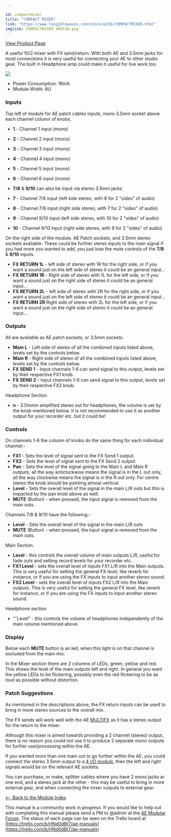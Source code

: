 ```yaml
---

id: compactmixer
title: "COMPACT MIXER"
link: "https://www.tangiblewaves.com/store/p156/COMPACTMIXER.html"
imglink: COMPACTMIXER_VMIX10.png
---
```



[View Product Page](https://www.tangiblewaves.com/store/p156/COMPACTMIXER.html)

A useful 10/2 mixer with FX send/return. With both AE and 3.5mm jacks for most connections it is very useful for connecting your AE to other studio gear. The built in Headphone amp could make it useful for live work too.

[![](/images/th00---COMPACTMIXER_VMIX10.png.jpg)](https://wiki.aemodular.com/uploads/AeManual/COMPACTMIXER/COMPACTMIXER_VMIX10.png "COMPACTMIXER VMIX10")

*   Power Consumption: 18mA
*   Module Width: 8U

### Inputs

Top left of module for AE patch cables inputs, mono 3.5mm socket above each channel column of knobs.

*   **1** - Channel 1 input (mono)
*   **2** - Channel 2 input (mono)
*   **3** - Channel 3 input (mono)
*   **4** - Channel 4 input (mono)
*   **5** - Channel 5 input (mono)
*   **6** - Channel 6 input (mono)
    
*   **7/8** & **9/10** can also be input via stereo 3.5mm jacks
    
*   **7** - Channel 7/8 input (left side stereo, with 8 for 2 "sides" of audio)
*   **8** - Channel 7/8 input (right side stereo, with 7 for 2 "sides" of audio)
*   **9** - Channel 9/10 input (left side stereo, with 10 for 2 "sides" of audio)
*   **10** - Channel 9/10 input (right side stereo, with 9 for 2 "sides" of audio)

On the right side of the module. AE Patch sockets, and 3.5mm stereo sockets available. These could be further stereo inputs to the main signal if you had more you wanted to add, you just lose the mute controls of the **7/8** & **9/10** inputs.

*   **FX RETURN 1L** - left side of stereo with 1R for the right side, or if you want a sound just on the left side of stereo it could be an general input...
*   **FX RETURN 1R** - Right side of stereo with 1L for the left side, or if you want a sound just on the right side of stereo it could be an general input...
*   **FX RETURN 2L** - left side of stereo with 2R for the right side, or if you want a sound just on the left side of stereo it could be an general input...
*   **FX RETURN 2R** Right side of stereo with 2L for the left side, or if you want a sound just on the right side of stereo it could be an general input...

### Outputs

All are available as AE patch sockets, or 3.5mm sockets.

*   **Main L** - Left side of stereo of all the combined inputs listed above, levels set by the controls below.
*   **Main R** - Right side of stereo of all the combined inputs listed above, levels set by the controls below.
*   **FX SEND 1** - Input channels 1-6 can send signal to this output, levels set by their respective FX1 knob.
*   **FX SEND 2** - Input channels 1-6 can send signal to this output, levels set by their respective FX2 knob.

Headphone Section

*   **n** - 3.5mmm amplified stereo out for headphones, the volume is set by the knob mentioned below. It is not recommended to use it as another output for your recorder etc. but it could be!

### Controls

On channels 1-6 the column of knobs do the same thing for each individual channel:-

*   **FX1** - Sets the level of signal sent to the FX Send 1 output.
*   **FX2** - Sets the level of signal sent to the FX Send 2 output.
*   **Pan** - Sets the level of the signal going to the Main L and Main R outputs; all the way anticlockwise means the signal is in the L out only, all the way clockwise means the signal is in the R out only. For centre stereo the knob should be pointing almost vertical.
*   **Level** - Sets the overall level of the signal in the main L/R outs but this is impacted by the pan knob above as well.
*   **MUTE** (Button) - when pressed, the input signal is removed from the main outs.

Channels 7/8 & 9/10 have the following:-

*   **Level** - Sets the overall level of the signal in the main L/R outs
*   **MUTE** (Button) - when pressed, the input signal is removed from the main outs.

Main Section.

*   **Level** - this controls the overall volume of main outputs L/R, useful for fade outs and setting record levels for your recorder etc.
*   **FX1 Level** - sets the overall level of inputs FX1 L/R into the Main outputs. This is very useful for setting the general FX level, like reverb for instance, or if you are using the FX inputs to input another stereo sound.
*   **FX2 Level** - sets the overall level of inputs FX2 L/R into the Main outputs. This is very useful for setting the general FX level, like reverb for instance, or if you are using the FX inputs to input another stereo sound.

Headphone section

*   '''Level" - this controls the volume of headphones independently of the main volume mentioned above.

### Display

Below each **MUTE** button is an led, when this light is on that channel is excluded from the main mix.

In the Mixer section there are 2 columns of LEDs, green, yellow and red. This shows the level of the main outputs left and right. In general you want the yellow LEDs to be flickering, possibly even the red flickering to be as loud as possible without distortion.

### Patch Suggestions

As mentioned in the descriptions above, the FX return inputs can be used to bring in more stereo sources to the overall mix.

The FX sends will work well with the AE [MULTIFX](https://wiki.aemodular.com/pmwiki.php/AeManual/MULTIFX) as it has a stereo output for the return to the mixer.

Although this mixer is aimed towards providing a 2 channel (stereo) output, there is no reason you could not use it to produce 2 separate mono outputs for further use/processing within the AE.

If you wanted more than one main out to go further within the AE, you could connect the stereo 3.5mm output to a [4 I/O module](https://wiki.aemodular.com/pmwiki.php/AeManual/4IO), then the left and right signals would be on the relevant AE sockets.

You can purchase, or make, splitter cables where you have 2 mono jacks ar one end, and a stereo jack at the other - this may be useful to bring in more external gear, and when connecting the mixer outputs to external gear.

[<-- Back to the Module Index](https://wiki.aemodular.com/pmwiki.php/AeManual/Modules)

This manual is a community work in progress. If you would like to help out with completing this manual please send a PM to @admin at the [AE Modular Forum](http://forum.aemodular.com). The status of each page can be seen on the Trello board at [https://trello.com/b/HNd0dBt7/ae-manuals](https://trello.com/b/HNd0dBt7/ae-manuals)